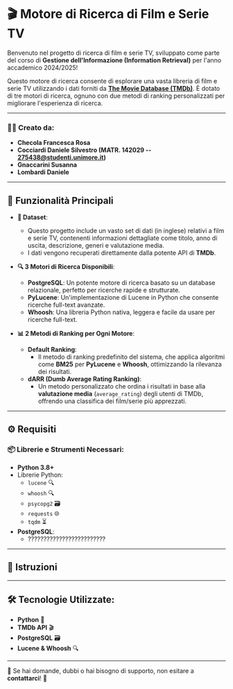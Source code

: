 # **🎬 Motore di Ricerca di Film e Serie TV**

Benvenuto nel progetto di ricerca di film e serie TV, sviluppato come parte del corso di **Gestione dell'Informazione (Information Retrieval)** per l'anno accademico 2024/2025! 

Questo motore di ricerca consente di esplorare una vasta libreria di film e serie TV utilizzando i dati forniti da [**The Movie Database (TMDb)**](https://www.themoviedb.org/). È dotato di tre motori di ricerca, ognuno con due metodi di ranking personalizzati per migliorare l'esperienza di ricerca.

---

### 🧑‍💻 **Creato da:**
- **Checola Francesca Rosa**
- **Cocciardi Daniele Silvestro (MATR. 142029 -- 275438@studenti.unimore.it)**
- **Gnaccarini Susanna**
- **Lombardi Daniele**

---

## 🚀 **Funzionalità Principali**

- **🎥 Dataset**:
  - Questo progetto include un vasto set di dati (in inglese) relativi a film e serie TV, contenenti informazioni dettagliate come titolo, anno di uscita, descrizione, generi e valutazione media.
  - I dati vengono recuperati direttamente dalla potente API di **TMDb**.

- **🔍 3 Motori di Ricerca Disponibili**:
  - **PostgreSQL**: Un potente motore di ricerca basato su un database relazionale, perfetto per ricerche rapide e strutturate.
  - **PyLucene**: Un'implementazione di Lucene in Python che consente ricerche full-text avanzate.
  - **Whoosh**: Una libreria Python nativa, leggera e facile da usare per ricerche full-text.

- **📊 2 Metodi di Ranking per Ogni Motore**:
  - **Default Ranking**:
     - Il metodo di ranking predefinito del sistema, che applica algoritmi come **BM25** per **PyLucene** e **Whoosh**, ottimizzando la rilevanza dei risultati.
  - **dARR (Dumb Average Rating Ranking)**:
     - Un metodo personalizzato che ordina i risultati in base alla **valutazione media** (`average_rating`) degli utenti di TMDb, offrendo una classifica dei film/serie più apprezzati.

---

## ⚙️ **Requisiti**

### 📦 **Librerie e Strumenti Necessari**:
- **Python 3.8+**
- Librerie Python:
  - `lucene` 🔍
  - `whoosh` 🔍
  - `psycopg2` 🗃️
  - `requests` 🌐
  - `tqdm` ⏳
- **PostgreSQL**:
  - ?????????????????????????

---

## 📝 **Istruzioni**


---

## 🛠️ **Tecnologie Utilizzate**:
- **Python** 🐍
- **TMDb API** 🎬
- **PostgreSQL** 🗃️
- **Lucene & Whoosh** 🔍

---

💬 Se hai domande, dubbi o hai bisogno di supporto, non esitare a **contattarci**! 💬
